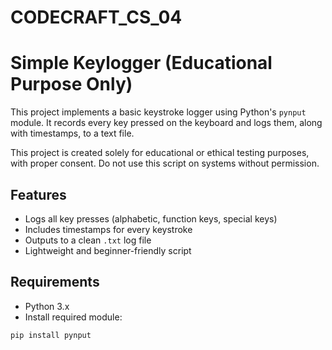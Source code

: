 # CODECRAFT_CS_04
#  Simple Keylogger (Educational Purpose Only)

This project implements a basic keystroke logger using Python's `pynput` module. It records every key pressed on the keyboard and logs them, along with timestamps, to a text file.

 This project is created solely for educational or ethical testing purposes, with proper consent. Do not use this script on systems without permission.

## Features
- Logs all key presses (alphabetic, function keys, special keys)
- Includes timestamps for every keystroke
- Outputs to a clean `.txt` log file
- Lightweight and beginner-friendly script

## Requirements
- Python 3.x
- Install required module:
```bash
pip install pynput
